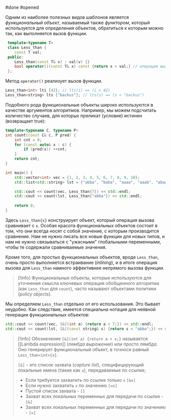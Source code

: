 #done #opened

Одним из наиболее полезных видов шаблонов является *функциональный объект*, называемый также *функтором*, который используется для определения объектов, обратиться к которым можно так, как выполняется вызов функции.

```cpp
 template<typename T>
 class Less_than {
 	const T val;
 public:
 	Less_than(const T& v) : val(v) {}
 	bool operator()(const T& x) const {return x < val;} // операция вызова
 };
 ```
 
 Метод `operator()` реализует вызов функции.
 ```cpp
 Less_than<int> lti {42}; // lti(i) == (i < 42)
 Less_than<string> lts {"backus"}; // lts(s) == (s < "backus")
 ```

Подобного рода функциональные объекты широко используются в качестве аргументов алгоритмов. Например, мы можем подсчитать количество случаев, для которых преликат (условие) истинен (возвращает true):
```cpp
template<typename C, typename P>
int count(const C& c, P pred) {
	int cnt = 0;
	for (const auto& x : c) {
		if (pred(x)) ++cnt;
	}
	return cnt;
}
```
```cpp
int main() {
	std::vector<int> vec = {1, 2, 3, 4, 5, 6, 7, 8, 9, 10};
	std::list<std::string> lst = {"abba", "baba", "aaaa", "aaab", "abaa"};

	std::cout << count(vec, Less_than{7}) << std::endl;
	std::cout << count(lst, Less_than{"abba"}) << std::endl;
	
	return 0;
}

```
Здесь `Less_than{x}` конструирует объект, который операция вызова сравнивает с `x`. 
Особая красота функциональных объектов состоит в том, что они всегда носят с собой значение, с которым производится сравнение. Нам не нужно писать все новые функции для новых типов, и нам не нужно связываться с "ужасными" глобальными переменными, чтобы те содержали сравниваемые значения.

Кроме того, для простых функциональных объектов, вроде `Less_than`, очень просто выполняется встраивание (*inlining*), и в итоге операция вызова для `Less_than` намного эффективнее непрямого вызова функции.
>[!info]
>Функциональные объекты, которые используются для уточнения смысла ключевых операция обобщенного алгоритма (как `Less_than` для `count`), часто называют объектами политики (*policy objects*).

Мы определяем `Less_than` отдельно от его использования. Это бывает неудобно. Как следствие, имеется специальна нотация для неявной генерации функциональных объектов:
```cpp
std::cout << count(vec, [&](int a) {return a < 7;}) << std::endl;
std::cout << count(lst, [&](const string& s) {return s < "abba";}) << std::endl;
```
> [!info]
> Обозначение `[&](int a) {return a < x;}` называется [[Lambda expression]] (*лямбда выражение*) или просто *лямбда*. 
> Оно генерирует функциональный объект, в точноси равный `Less_than<int>{x}`.
> 
> `[&]` - это список захвата (*capture list*), специфицирующий локальные имена (такие как `x`), передаваемые по ссылке;
>- Если требуется захватить по ссылке только `x` `[&x]`
>- Если нужно захватить `x` по значению `[=x]`
>- Пустой список захвата  - `[]`
>- Захват всех локальных переменных для передачи по ссылке - `[&]`
>- Захват всех локальных переменных для передачи по значению - `[=]`
